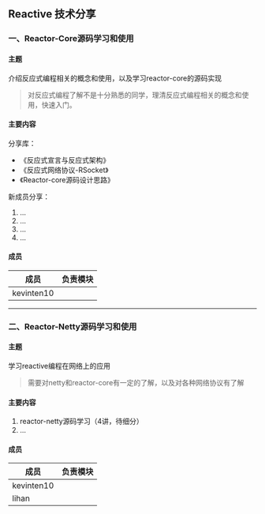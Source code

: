 ## Reactive 技术分享

### 一、Reactor-Core源码学习和使用

#### 主题

介绍反应式编程相关的概念和使用，以及学习reactor-core的源码实现

> 对反应式编程了解不是十分熟悉的同学，理清反应式编程相关的概念和使用，快速入门。

#### 主要内容

分享库：
+ 《反应式宣言与反应式架构》
+ 《反应式网络协议-RSocket》
+ 《Reactor-core源码设计思路》

新成员分享：
1. ...
2. ...
3. ...
4. ...

#### 成员

|成员|负责模块|
|---|---|
|kevinten10||

---

### 二、Reactor-Netty源码学习和使用

#### 主题

学习reactive编程在网络上的应用

> 需要对netty和reactor-core有一定的了解，以及对各种网络协议有了解 

#### 主要内容

1. reactor-netty源码学习（4讲，待细分）
2. ...

#### 成员

|成员|负责模块|
|---|---|
|kevinten10||
|lihan||
